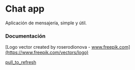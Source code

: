 # Chat app

Aplicación de mensajería, simple y útil.

### Documentación

[Logo vector created by roserodionova - www.freepik.com](https://www.freepik.com/vectors/logo)

[pull_to_refresh](https://pub.dev/packages/pull_to_refresh)
